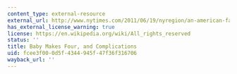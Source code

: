 ```yaml
---
content_type: external-resource
external_url: http://www.nytimes.com/2011/06/19/nyregion/an-american-family-mom-sperm-donor-lover-child.html?_r=1&hp
has_external_license_warning: true
license: https://en.wikipedia.org/wiki/All_rights_reserved
status: ''
title: Baby Makes Four, and Complications
uid: fcee3f00-0d5f-4344-945f-47f36f316706
wayback_url: ''
---
```

